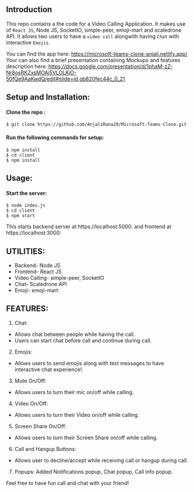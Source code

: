 ## Introduction
This repo contains a the code for a Video Calling Application. It makes use of `React JS`, Node JS, SocketIO, simple-peer, emoji-mart and scaledrone API. It allows two users to have a `video call` alongwith having `Chat` with interactive `Emojis`.

You can find the app here:
https://microsoft-teams-clone-anjali.netlify.app/
Your can also find a brief presentation containing Mockups and features description here: https://docs.google.com/presentation/d/1phaM-zZ-Nr8osRKZxsMOAj5VLOLKjO-50fQe9AaKwdQ/edit#slide=id.gb820fec44c_0_21



## Setup and Installation:

#### Clone the repo :
    $ git clone https://github.com/AnjaliRana20/Microsoft-Teams-Clone.git

#### Run the following commands for setup:
    $ npm install
    $ cd client
    $ npm install


## Usage:

#### Start the server:
    $ node index.js
    $ cd client
    $ npm start

This starts backend server at https://localhost:5000: and frontend at https://localhost:3000:


## UTILITIES:

- Backend- Node JS
- Frontend- React JS
- Video Calling- simple-peer, SocketIO
- Chat- Scaledrone API
- Emoji- emoji-mart

## FEATURES: 
1. Chat: 
- Allows chat between people while having the call. 
- Users can start chat before call and continue during call.


2. Emojis:
- Allows users to send emojis along with text messages to have interactive chat experience!.


3. Mute On/Off:
- Allows users to turn their mic on/off while calling.


4. Video On/Off:
- Allows users to turn their Video on/off while calling.


5. Screen Share On/Off:
- Allows users to turn their Screen Share on/off while calling.


6. Call and Hangup Buttons:
- Allows user to decline/accept while receiving call or hangup during call.


7. Popups:
Added Notifications popup, Chat popup, Call info popup.


Feel free to have fun call and chat with your friend!